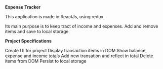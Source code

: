**Expense Tracker**

This application is made in ReactJs, using redux.

Its main purpose is to keep tract of income and expenses. Add and remove items and save to local storage


**Project Specifications**

Create UI for project
Display transaction items in DOM
Show balance, expense and income totals
Add new transation and reflect in total
Delete items from DOM
Persist to local storage
